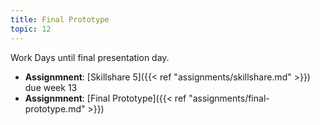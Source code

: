 ```yaml
---
title: Final Prototype
topic: 12
---
```


Work Days until final presentation day.

- **Assignmnent**: [Skillshare 5]({{< ref "assignments/skillshare.md" >}}) due week 13
- **Assignmnent**: [Final Prototype]({{< ref "assignments/final-prototype.md" >}})
